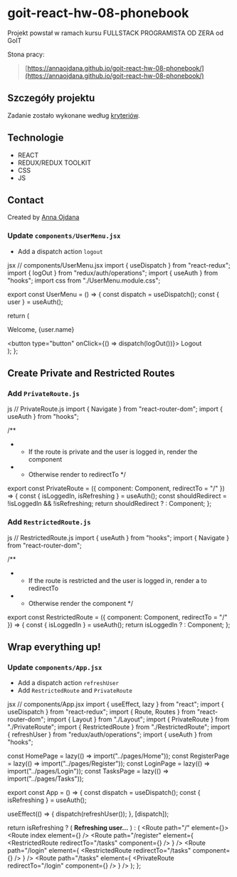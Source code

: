# goit-react-hw-08-phonebook
Projekt powstał w ramach kursu FULLSTACK PROGRAMISTA OD ZERA od GoIT

Stona pracy:
> [https://annaojdana.github.io/goit-react-hw-08-phonebook/](https://annaojdana.github.io/goit-react-hw-08-phonebook/)

## Szczegóły projektu

Zadanie zostało wykonane według [kryteriów](https://github.com/goitacademy/react-homework/blob/master/homework-08/README.pl.md).

## Technologie
- REACT
- REDUX/REDUX TOOLKIT
- CSS
- JS

## Contact
Created by [Anna Ojdana](https://pl.linkedin.com/in/anna-ojdana)


### Update `components/UserMenu.jsx`

- Add a dispatch action `logout`

jsx
// components/UserMenu.jsx
import { useDispatch } from "react-redux";
import { logOut } from "redux/auth/operations";
import { useAuth } from "hooks";
import css from "./UserMenu.module.css";

export const UserMenu = () => {
  const dispatch = useDispatch();
  const { user } = useAuth();

  return (
    <div className={css.wrapper}>
      <p className={css.username}>Welcome, {user.name}</p>
      <button type="button" onClick={() => dispatch(logOut())}>
        Logout
      </button>
    </div>
  );
};

## Create Private and Restricted Routes

### Add `PrivateRoute.js`

js
// PrivateRoute.js
import { Navigate } from "react-router-dom";
import { useAuth } from "hooks";

/**
 * - If the route is private and the user is logged in, render the component
 * - Otherwise render <Navigate> to redirectTo
 */

export const PrivateRoute = ({ component: Component, redirectTo = "/" }) => {
  const { isLoggedIn, isRefreshing } = useAuth();
  const shouldRedirect = !isLoggedIn && !isRefreshing;
  return shouldRedirect ? <Navigate to={redirectTo} /> : Component;
};

### Add `RestrictedRoute.js`

js
// RestrictedRoute.js
import { useAuth } from "hooks";
import { Navigate } from "react-router-dom";

/**
 * - If the route is restricted and the user is logged in, render a <Navigate> to redirectTo
 * - Otherwise render the component
 */

export const RestrictedRoute = ({ component: Component, redirectTo = "/" }) => {
  const { isLoggedIn } = useAuth();
  return isLoggedIn ? <Navigate to={redirectTo} /> : Component;
};

## Wrap everything up!

### Update `components/App.jsx`

- Add a dispatch action `refreshUser`
- Add `RestrictedRoute` and `PrivateRoute`

jsx
// components/App.jsx
import { useEffect, lazy } from "react";
import { useDispatch } from "react-redux";
import { Route, Routes } from "react-router-dom";
import { Layout } from "./Layout";
import { PrivateRoute } from "./PrivateRoute";
import { RestrictedRoute } from "./RestrictedRoute";
import { refreshUser } from "redux/auth/operations";
import { useAuth } from "hooks";

const HomePage = lazy(() => import("../pages/Home"));
const RegisterPage = lazy(() => import("../pages/Register"));
const LoginPage = lazy(() => import("../pages/Login"));
const TasksPage = lazy(() => import("../pages/Tasks"));

export const App = () => {
  const dispatch = useDispatch();
  const { isRefreshing } = useAuth();

  useEffect(() => {
    dispatch(refreshUser());
  }, [dispatch]);

  return isRefreshing ? (
    <b>Refreshing user...</b>
  ) : (
    <Routes>
      <Route path="/" element={<Layout />}>
        <Route index element={<HomePage />} />
        <Route
          path="/register"
          element={
            <RestrictedRoute redirectTo="/tasks" component={<RegisterPage />} />
          }
        />
        <Route
          path="/login"
          element={
            <RestrictedRoute redirectTo="/tasks" component={<LoginPage />} />
          }
        />
        <Route
          path="/tasks"
          element={
            <PrivateRoute redirectTo="/login" component={<TasksPage />} />
          }
        />
      </Route>
    </Routes>
  );
};
